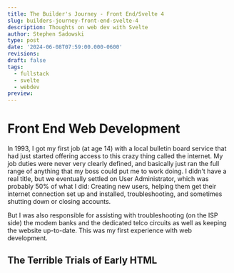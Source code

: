 ```yaml
---
title: The Builder's Journey - Front End/Svelte 4
slug: builders-journey-front-end-svelte-4
description: Thoughts on web dev with Svelte
author: Stephen Sadowski
type: post
date: '2024-06-08T07:59:00.000-0600'
revisions:
draft: false
tags:
  - fullstack
  - svelte
  - webdev
preview:
---
```

# Front End Web Development

In 1993, I got my first job (at age 14) with a local bulletin board service that had just started offering access to this crazy thing called the internet. My job duties were never very clearly defined, and basically just ran the full range of anything that my boss could put me to work doing. I didn't have a real title, but we eventually settled on User Administrator, which was probably 50% of what I did: Creating new users, helping them get their internet connection set up and installed, troubleshooting, and sometimes shutting down or closing accounts.

But I was also responsible for assisting with troubleshooting (on the ISP side) the modem banks and the dedicated telco circuits as well as keeping the website up-to-date. This was my first experience with web development.

## The Terrible Trials of Early HTML

##